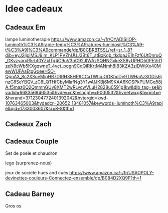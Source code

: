 # Idee cadeaux

## Cadeaux Em
lampe luminotherapie https://www.amazon.ca/-/fr/OYADISIIOP-luminoth%C3%A9rapie-temp%C3%A9ratures-luminosit%C3%A9-t%C3%A9l%C3%A9commande/dp/B0CBRBTSSL/ref=sr_1_8?dib=eyJ2IjoiMSJ9.m_KLP1PVZhUUJ3Bt6T_atBxKgb_tkdgaJE1hFzf6UtDnruQ_GKvzyarxR5rbt0YZxlTg4C9uV3oC92JlWAzSQHNGxkeXS6yUPHO50PEVrl1zeN8cWb5KXgqwneT_4vct_pogn9CqQiRKrtMANmh8I83KZA3ziDWtXx40MewWUFAaEtgGoeeH5O-QgoA3_8c2XSueMipHB7DtRH38HR9CCaTWtcuOOKhdDy9TWHaAzSODis6jnzC8SeYBQV_zC8LQTHfCbyMlafNg3Y1wAlJKBj6M9KAA6KOSPkPUMGq58jA.f5maz0Q2QmmnGUv8XMT2wRLvcwVLuH2828u0591p1kw&dib_tag=se&hvadid=668356946535&hvdev=c&hvlocphy=9000532&hvnetw=g&hvqmt=e&hvrand=3712304772401392042&hvtargid=kwd-10763465003&hydadcr=20652_13481057&keywords=luminoth%C3%A9rapie&qid=1733003607&sr=8-8&th=1



## Cadeaux Zach


## Cadeaux Couple
Set de poele et chaudron

lego (surprenez-nous)

jeux de societe hues and cues  https://www.amazon.ca/-/fr/USAOPOLY-devinettes-couleurs-Connectez-ensemble/dp/B084D2XQ9F?th=1

## Cadeau Barney
Gros os

